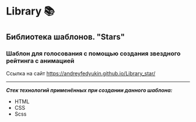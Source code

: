 # Library 📚

## Библиотека шаблонов. "Stars"

### Шаблон для голосования с помощью создания звездного рейтинга с анимацией

Ссылка на сайт https://andreyfedyukin.github.io/Library_star/

---

***Стек технологий применённых при создании данного шаблона:***

- HTML
- CSS
- Scss
